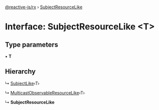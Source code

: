 [@reactive-js/rx](../README.md) › [SubjectResourceLike](subjectresourcelike.md)

# Interface: SubjectResourceLike <**T**>

## Type parameters

▪ **T**

## Hierarchy

  ↳ [SubjectLike](subjectlike.md)‹T›

  ↳ [MulticastObservableResourceLike](multicastobservableresourcelike.md)‹T›

  ↳ **SubjectResourceLike**
